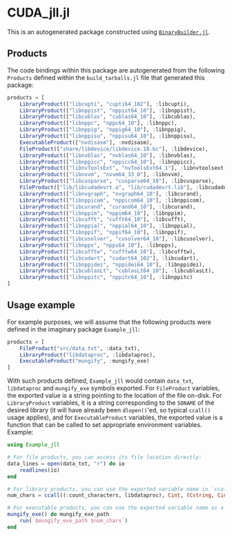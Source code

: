 # CUDA_jll.jl

This is an autogenerated package constructed using [`BinaryBuilder.jl`](https://github.com/JuliaPackaging/BinaryBuilder.jl).

## Products

The code bindings within this package are autogenerated from the following `Products` defined within the `build_tarballs.jl` file that generated this package:

```julia
products = [
    LibraryProduct(["libcupti", "cupti64_102"], :libcupti),
    LibraryProduct(["libnppist", "nppist64_10"], :libnppist),
    LibraryProduct(["libcublas", "cublas64_10"], :libcublas),
    LibraryProduct(["libnppc", "nppc64_10"], :libnppc),
    LibraryProduct(["libnppig", "nppig64_10"], :libnppig),
    LibraryProduct(["libnppisu", "nppisu64_10"], :libnppisu),
    ExecutableProduct(["nvdisasm"], :nvdisasm),
    FileProduct(["share/libdevice/libdevice.10.bc"], :libdevice),
    LibraryProduct(["libnvblas", "nvblas64_10"], :libnvblas),
    LibraryProduct(["libnppicc", "nppicc64_10"], :libnppicc),
    LibraryProduct(["libnvToolsExt", "nvToolsExt64_1"], :libnvtoolsext),
    LibraryProduct(["libnvvm", "nvvm64_33_0"], :libnvvm),
    LibraryProduct(["libcusparse", "cusparse64_10"], :libcusparse),
    FileProduct(["lib/libcudadevrt.a", "lib/cudadevrt.lib"], :libcudadevrt),
    LibraryProduct(["libnvgraph", "nvgraph64_10"], :libcurand),
    LibraryProduct(["libnppicom", "nppicom64_10"], :libnppicom),
    LibraryProduct(["libcurand", "curand64_10"], :libcurand),
    LibraryProduct(["libnppim", "nppim64_10"], :libnppim),
    LibraryProduct(["libcufft", "cufft64_10"], :libcufft),
    LibraryProduct(["libnppial", "nppial64_10"], :libnppial),
    LibraryProduct(["libnppif", "nppif64_10"], :libnppif),
    LibraryProduct(["libcusolver", "cusolver64_10"], :libcusolver),
    LibraryProduct(["libnpps", "npps64_10"], :libnpps),
    LibraryProduct(["libcufftw", "cufftw64_10"], :libcufftw),
    LibraryProduct(["libcudart", "cudart64_102"], :libcudart),
    LibraryProduct(["libnppidei", "nppidei64_10"], :libnppidei),
    LibraryProduct(["libcublasLt", "cublasLt64_10"], :libcublasLt),
    LibraryProduct(["libnppitc", "nppitc64_10"], :libnppitc)
]
```

## Usage example

For example purposes, we will assume that the following products were defined in the imaginary package `Example_jll`:

```julia
products = [
    FileProduct("src/data.txt", :data_txt),
    LibraryProduct("libdataproc", :libdataproc),
    ExecutableProduct("mungify", :mungify_exe)
]
```

With such products defined, `Example_jll` would contain `data_txt`, `libdataproc` and `mungify_exe` symbols exported. For `FileProduct` variables, the exported value is a string pointing to the location of the file on-disk.  For `LibraryProduct` variables, it is a string corresponding to the `SONAME` of the desired library (it will have already been `dlopen()`'ed, so typical `ccall()` usage applies), and for `ExecutableProduct` variables, the exported value is a function that can be called to set appropriate environment variables.  Example:

```julia
using Example_jll

# For file products, you can access its file location directly:
data_lines = open(data_txt, "r") do io
    readlines(io)
end

# For library products, you can use the exported variable name in `ccall()` invocations directly
num_chars = ccall((:count_characters, libdataproc), Cint, (Cstring, Cint), data_lines[1], length(data_lines[1]))

# For executable products, you can use the exported variable name as a function that you can call
mungify_exe() do mungify_exe_path
    run(`$mungify_exe_path $num_chars`)
end
```
